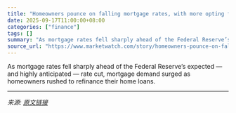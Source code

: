 ```yaml
---
title: "Homeowners pounce on falling mortgage rates, with more opting for risky, adjustable-rate loans"
date: 2025-09-17T11:00:00+08:00
categories: ["finance"]
tags: []
summary: "As mortgage rates fell sharply ahead of the Federal Reserve’s expected — and highly anticipated — rate cut, mortgage demand surged as homeowners rushed to refinance their home loans."
source_url: "https://www.marketwatch.com/story/homeowners-pounce-on-falling-mortgage-rates-with-more-opting-for-risky-adjustable-rate-loans-e73f1c8f?mod=mw_rss_topstories"
---
```


As mortgage rates fell sharply ahead of the Federal Reserve’s expected — and highly anticipated — rate cut, mortgage demand surged as homeowners rushed to refinance their home loans.

---

*来源: [原文链接](https://www.marketwatch.com/story/homeowners-pounce-on-falling-mortgage-rates-with-more-opting-for-risky-adjustable-rate-loans-e73f1c8f?mod=mw_rss_topstories)*
